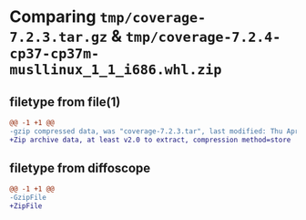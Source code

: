 # Comparing `tmp/coverage-7.2.3.tar.gz` & `tmp/coverage-7.2.4-cp37-cp37m-musllinux_1_1_i686.whl.zip`

## filetype from file(1)

```diff
@@ -1 +1 @@
-gzip compressed data, was "coverage-7.2.3.tar", last modified: Thu Apr  6 14:06:56 2023, max compression
+Zip archive data, at least v2.0 to extract, compression method=store
```

## filetype from diffoscope

```diff
@@ -1 +1 @@
-GzipFile
+ZipFile
```


